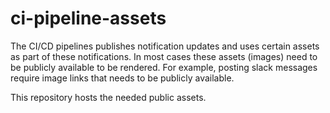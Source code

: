 # ci-pipeline-assets
The CI/CD pipelines publishes notification updates and uses certain assets as part of these notifications. 
In most cases these assets (images) need to be publicly available to be rendered. 
For example, posting slack messages require image links that needs to be publicly available. 

This repository hosts the needed public assets. 
